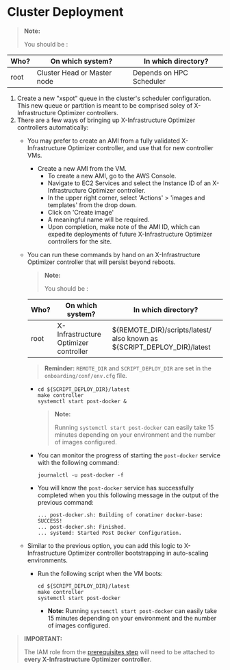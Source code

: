 # Cluster Deployment

> **Note:**
>
> You should be :

| Who? | On which system?            | In which directory?      |
| ---- | --------------------------- | ------------------------ |
| root | Cluster Head or Master node | Depends on HPC Scheduler |

1. Create a new "xspot" queue in the cluster's scheduler configuration. This new queue or partition is meant to be comprised soley of X-Infrastructure Optimizer controllers.
2. There are a few ways of bringing up X-Infrastructure Optimizer controllers automatically:
   * You may prefer to create an AMI from a fully validated X-Infrastructure Optimizer controller, and use that for new controller VMs.
     * Create a new AMI from the VM.
       * To create a new AMI, go to the AWS Console.
       * Navigate to EC2 Services and select the Instance ID of an X-Infrastructure Optimizer controller.
       * In the upper right corner, select 'Actions' > 'images and templates' from the drop down.
       * Click on 'Create image'
       * A meaningful name will be required.
       * Upon completion, make note of the AMI ID, which can expedite deployments of future X-Infrastructure Optimizer controllers for the site.
   *   You can run these commands by hand on an X-Infrastructure Optimizer controller that will persist beyond reboots.

       > **Note:**
       >
       > You should be :

       | Who? | On which system?  | In which directory?                                                        |
       | ---- | ----------------- | -------------------------------------------------------------------------- |
       | root | X-Infrastructure Optimizer controller | ${REMOTE\_DIR}/scripts/latest/ also known as ${SCRIPT\_DEPLOY\_DIR}/latest |

       > **Reminder:** `REMOTE_DIR` and `SCRIPT_DEPLOY_DIR` are set in the `onboarding/conf/env.cfg` file.

       *   ```
           cd ${SCRIPT_DEPLOY_DIR}/latest
           make controller
           systemctl start post-docker &
           ```

           > **Note:**
           >
           > Running `systemctl start post-docker` can easily take 15 minutes depending on your environment and the number of images configured.
       *   You can monitor the progress of starting the `post-docker` service with the following command:

           ```
           journalctl -u post-docker -f
           ```
       *   You will know the `post-docker` service has successfully completed when you this following message in the output of the previous command:

           ```
           ... post-docker.sh: Building of conatiner docker-base: SUCCESS!
           ... post-docker.sh: Finished.
           ... systemd: Started Post Docker Configuration.
           ```
   * Similar to the previous option, you can add this logic to X-Infrastructure Optimizer controller bootstrapping in auto-scaling environments.
     *   Run the following script when the VM boots:

         ```
         cd ${SCRIPT_DEPLOY_DIR}/latest
         make controller
         systemctl start post-docker
         ```

         * **Note:** Running `systemctl start post-docker` can easily take 15 minutes depending on your environment and the number of images configured.

> **IMPORTANT:**
>
> The IAM role from the [prerequisites step](prerequisites.md) will need to be attached to **every X-Infrastructure Optimizer controller**.
